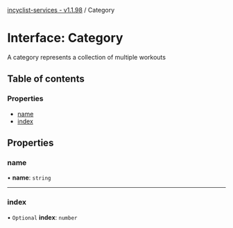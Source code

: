 [incyclist-services - v1.1.98](../README.md) / Category

# Interface: Category

A category represents a collection of multiple workouts

## Table of contents

### Properties

- [name](Category.md#name)
- [index](Category.md#index)

## Properties

### name

• **name**: `string`

___

### index

• `Optional` **index**: `number`

